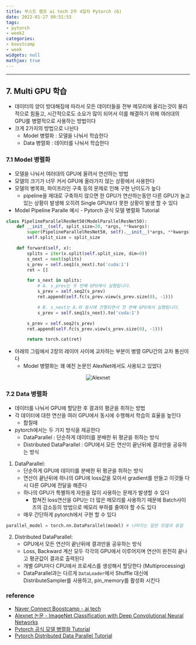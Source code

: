 ```yaml
---
title: 부스트 캠프 ai tech 2주 4일차 Pytorch (6)
date: 2022-01-27 09:51:53
tags:
- pytorch
- week2
categories:
- boostcamp
- week
widgets: null
mathjax: true
---
```

***
## 7. **Multi GPU 학습**
* 데이터의 양이 방대해짐에 따라서 모든 데이터들을 전부 메모리에 올리는것이 물리적으로 힘들고, 시간적으로도 소요가 많이 되어서 이를 해결하기 위해 여러대의 GPU를 병렬적으로 사용하는 방법이다
* 크게 2가지의 방법으로 나뉜다
  * Model 병렬화 : 모델을 나눠서 학습한다
  * Data 병렬화 : 데이터를 나눠서 학습한다  

### 7.1 Model 병렬화
* 모델을 나눠서 여러대의 GPU에 올려서 연산하는 방법
* 모델의 크기가 너무 커서 GPU에 올라가지 않는 상황에서 사용한다
* 모델의 병목화, 파이프라인 구축 등의 문제로 인해 구현 난이도가 높다
  * pipeline을 제대로 구축하지 않으면 한 GPU가 연산하는동안 다른 GPU가 놀고있는 상황이 발생해 오히려 Single GPU보다 못한 상황이 발생 할 수 있다
* Model Pipeline Paralle 예시 - Pytorch 공식 모델 병렬화 Tutorial
```python
class PipelineParallelResNet50(ModelParallelResNet50):
    def __init__(self, split_size=20, *args, **kwargs):
        super(PipelineParallelResNet50, self).__init__(*args, **kwargs)
        self.split_size = split_size

    def forward(self, x):
        splits = iter(x.split(self.split_size, dim=0))
        s_next = next(splits)
        s_prev = self.seq1(s_next).to('cuda:1')
        ret = []

        for s_next in splits:
            # A. s_prev는 두 번째 GPU에서 실행됩니다.
            s_prev = self.seq2(s_prev)
            ret.append(self.fc(s_prev.view(s_prev.size(0), -1)))

            # B. s_next는 A.와 동시에 진행되면서 첫 번째 GPU에서 실행됩니다.
            s_prev = self.seq1(s_next).to('cuda:1')

        s_prev = self.seq2(s_prev)
        ret.append(self.fc(s_prev.view(s_prev.size(0), -1)))

        return torch.cat(ret)
```

* 아래의 그림에서 2장의 레이어 사이에 교차하는 부분이 병렬 GPU간의 교차 통신이다
  * Model 병렬화는 꽤 예전 논문인 AlexNet에서도 사용되고 있었다

<center>

![Alexnet](/img/Alexnet.png)

</center>

### 7.2 Data 병렬화
* 데이터를 나눠서 GPU에 할당한 후 결과의 평균을 취하는 방법
* 각 데이터에 대한 연산을 여러 GPU에서 동시에 수행해서 학습의 효율을 높인다
  * 합칠때 
* pytorch에서는 두 가지 방식을 제공한다
  * DataParallel : 단순하게 데이터를 분배한 뒤 평균을 취하는 방식
  * Distributed DataParallel : GPU에서 모든 연산이 끝난뒤에 결과만을 공유하는 방식

1. DataParallel:
   * 단순하게 GPU에 데이터를 분배한 뒤 평균을 취하는 방식
   * 연산이 끝난뒤에 하나의 GPU에 loss값을 모아서 gradient를 만들고 이것들 다시 다른 GPU에 전달을 해준다
   * 하나의 GPU가 특별하게 자원을 많이 사용하는 문제가 발생할 수 있다
     * 합쳐진 loss연산을 GPU는 더 많은 메모리를 사용하기 때문에 Batch사이즈의 감소등의 방법으로 메모리 부하를 줄여야 할 수도 있다
   * 매우 간단하게 pytorch에서 구현 할 수 있다
```python
parallel_model = torch.nn.DataParallel(model) # 나머지는 일반 모델과 동일
```
2. Distributed DataParallel:
   * GPU에서 모든 연산이 끝난뒤에 결과만을 공유하는 방식
   * Loss, Backward 계산 모두 각각의 GPU에서 이루어지며 연산이 완전히 끝나고 평균값이 결과로 출력된다
   * 개별 GPU마다 CPU에서 프로세스를 생성해서 할당한다 (Multiprocessing)
   * DataParallel과는 다르게 `DataLoader`에서 Shuffle 대신에 DistributeSampler를 사용하고, pin_memory를 활성화 시킨다



### **reference**
* [Naver Connect Boostcamp - ai tech](https://boostcamp.connect.or.kr/program_ai.html)
* [Alexnet 논문 - ImageNet Classification with Deep Convolutional Neural Networks](https://proceedings.neurips.cc/paper/2012/file/c399862d3b9d6b76c8436e924a68c45b-Paper.pdf)  
* [Pytorch 공식 모델 병렬화 Tutorial](https://tutorials.pytorch.kr/intermediate/model_parallel_tutorial.html)
* [Pytorch Distributed Data Parallel Tutorial](https://pytorch.org/tutorials/intermediate/ddp_tutorial.html)